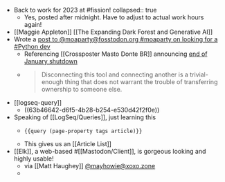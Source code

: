- Back to work for 2023 at #fission!
  collapsed:: true
	- Yes, posted after midnight. Have to adjust to actual work hours again!
- [[Maggie Appleton]] [[The Expanding Dark Forest and Generative AI]]
- Wrote a [post to @moaparty@fosstodon.org #moaparty on looking for a #Python dev](https://fosstodon.org/@moaparty/109626044708466769)
	- Referencing [[Crossposter Masto Donte BR]] announcing [end of January shutdown](https://write.as/renatolond/timeline-for-the-shutdown-of-the-mastodon-twitter-crossposter-instance-at)
	- > Disconnecting this tool and connecting another is a trivial-enough thing that does not warrant the trouble of transferring ownership to someone else.
- [[logseq-query]]
	- ((63b46642-d6f5-4b28-b254-e530d42f2f0e))
- Speaking of [[LogSeq/Queries]], just learning this
	- ```
	  {{query (page-property tags article)}}
	  ```
	- This gives us an [[Article List]]
- [[Elk]], a web-based #[[Mastodon/Client]], is gorgeous looking and highly usable!
	- via [[Matt Haughey]] [@mayhowie@xoxo.zone](https://xoxo.zone/@mathowie/109627428415047448)
	-

